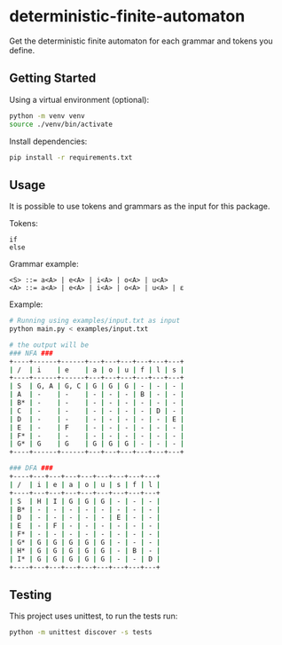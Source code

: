 # deterministic-finite-automaton
Get the deterministic finite automaton for each grammar and tokens you define.

## Getting Started

Using a virtual environment (optional):
```bash
python -m venv venv
source ./venv/bin/activate
```

Install dependencies:
```bash
pip install -r requirements.txt
```

## Usage 
It is possible to use tokens and grammars as the input for this package.

Tokens:
```
if
else
```

Grammar example:
```
<S> ::= a<A> | e<A> | i<A> | o<A> | u<A>
<A> ::= a<A> | e<A> | i<A> | o<A> | u<A> | ε
```


Example:
```bash
# Running using examples/input.txt as input
python main.py < examples/input.txt

# the output will be
### NFA ###
+----+------+------+---+---+---+---+---+---+
| /  | i    | e    | a | o | u | f | l | s |
+----+------+------+---+---+---+---+---+---+
| S  | G, A | G, C | G | G | G | - | - | - |
| A  | -    | -    | - | - | - | B | - | - |
| B* | -    | -    | - | - | - | - | - | - |
| C  | -    | -    | - | - | - | - | D | - |
| D  | -    | -    | - | - | - | - | - | E |
| E  | -    | F    | - | - | - | - | - | - |
| F* | -    | -    | - | - | - | - | - | - |
| G* | G    | G    | G | G | G | - | - | - |
+----+------+------+---+---+---+---+---+---+

### DFA ###
+----+---+---+---+---+---+---+---+---+
| /  | i | e | a | o | u | s | f | l |
+----+---+---+---+---+---+---+---+---+
| S  | H | I | G | G | G | - | - | - |
| B* | - | - | - | - | - | - | - | - |
| D  | - | - | - | - | - | E | - | - |
| E  | - | F | - | - | - | - | - | - |
| F* | - | - | - | - | - | - | - | - |
| G* | G | G | G | G | G | - | - | - |
| H* | G | G | G | G | G | - | B | - |
| I* | G | G | G | G | G | - | - | D |
+----+---+---+---+---+---+---+---+---+
```

## Testing
This project uses unittest, to run the tests run:
```bash
python -m unittest discover -s tests
```
